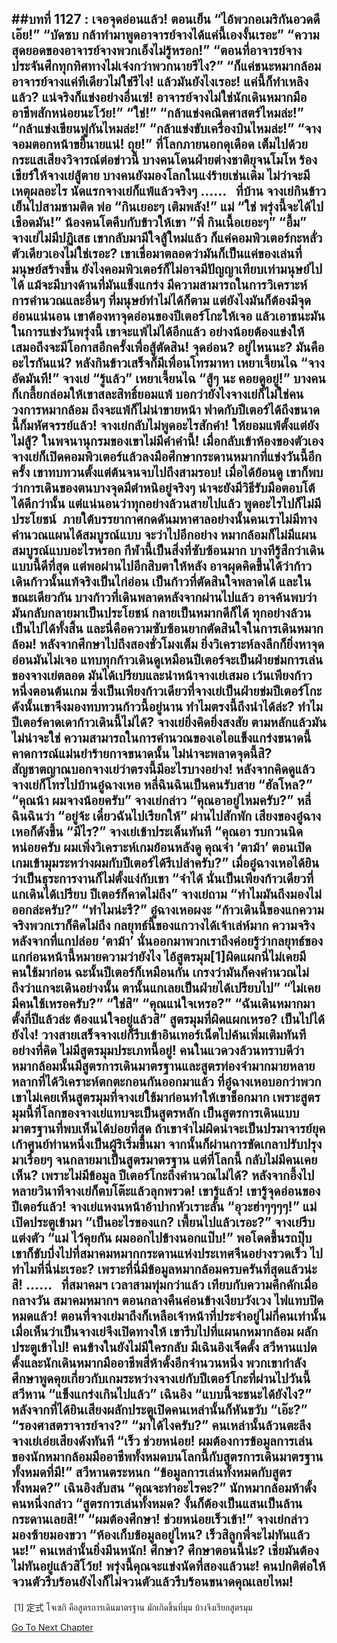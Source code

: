 ##บทที่ 1127 : เจอจุดอ่อนแล้ว!
ตอนเย็น
“ไอ้พวกอเมริกันอวดดีเอ๊ย!”
“บัดซบ กล้าทำมาพูดอาจารย์จางได้แค่นี้เองงั้นเรอะ”
“ความสุดยอดของอาจารย์จางพวกเอ็งไม่รู้หรอก!”
“ตอนที่อาจารย์จางประจันศึกทุกทิศทางไม่เจ๋งกว่าพวกนายรึไง?”
“ก็แค่ชนะหมากล้อมอาจารย์จางแค่ทีเดียวไม่ใช่รึไง! แล้วมันยังไงเรอะ! แค่นี้ก็ทำเหลิงแล้ว? แน่จริงก็แข่งอย่างอื่นเซ่! อาจารย์จางไม่ใช่นักเดินหมากมืออาชีพสักหน่อยนะโว้ย!”
“ใช่!”
“กล้าแข่งคณิตศาสตร์ไหมล่ะ!”
“กล้าแข่งเขียนพู่กันไหมล่ะ!”
“กล้าแข่งขับเครื่องบินไหมล่ะ!”
“จางจอมตอกหน้าขยี้นายแน่! ถุย!”
ที่โลกภายนอกดุเดือด เต็มไปด้วยกระแสเสียงวิจารณ์ต่อข่าวนี้
บางคนโดนฝ่ายต่างชาติยุจนโมโห ร้องเชียร์ให้จางเย่สู้ตาย
บางคนยังมองโลกในแง่ร้ายเช่นเดิม ไม่ว่าจะมีเหตุผลอะไร นัดแรกจางเย่ก็แพ้แล้วจริงๆ
……
 
ที่บ้าน
จางเย่กินข้าวเย็นไปสามชามติด
พ่อ “กินเยอะๆ เติมพลัง!”
แม่ “ใช่ พรุ่งนี้จะได้ไปเชือดมัน!”
น้องคนโตคีบกับข้าวให้เขา “พี่ กินเนื้อเยอะๆ”
“อื้ม” จางเย่ไม่มีปฏิเสธ
เขากลับมามีใจสู้ใหม่แล้ว ก็แค่คอมพิวเตอร์กะหลั่วตัวเดียวเองไม่ใช่เรอะ? เขาเชื่อมาตลอดว่ามันก็เป็นแค่ของเล่นที่มนุษย์สร้างขึ้น ยังไงคอมพิวเตอร์ก็ไม่อาจมีปัญญาเทียบเท่ามนุษย์ไปได้ แม้จะมีบางด้านที่มันแข็งแกร่ง มีความสามารถในการวิเคราะห์ การคำนวณและอื่นๆ ที่มนุษย์ทำไม่ได้ก็ตาม แต่ยังไงมันก็ต้องมีจุดอ่อนแน่นอน เขาต้องหาจุดอ่อนของปีเตอร์โกะให้เจอ แล้วเอาชนะมันในการแข่งวันพรุ่งนี้ เขาจะแพ้ไม่ได้อีกแล้ว อย่างน้อยต้องแข่งให้เสมอถึงจะมีโอกาสอีกครั้งเพื่อสู้ตัดสิน!
จุดอ่อน?
อยู่ไหนนะ?
มันคืออะไรกันแน่?
หลังกินข้าวเสร็จก็มีเพื่อนโทรมาหา
เหยาเจี้ยนไฉ “จางอัดมันที!”
จางเย่ “รู้แล้ว”
เหยาเจี้ยนไฉ “สู้ๆ นะ คอยดูอยู่!”
บางคนก็เกลี้ยกล่อมให้เขาสละสิทธิ์ยอมแพ้ บอกว่ายังไงจางเย่ก็ไม่ใช่คนวงการหมากล้อม ถึงจะแพ้ก็ไม่น่าขายหน้า ฟาดกับปีเตอร์ได้ถึงขนาดนี้ก็มหัศจรรย์แล้ว!
จางเย่กลับไม่พูดอะไรสักคำ!
ให้ยอมแพ้ตั้งแต่ยังไม่สู้? ในพจนานุกรมของเขาไม่มีคำคำนี้!
เมื่อกลับเข้าห้องของตัวเอง จางเย่ก็เปิดคอมพิวเตอร์แล้วลงมือศึกษากระดานหมากที่แข่งวันนี้อีกครั้ง เขาทบทวนตั้งแต่ต้นจนจบไปถึงสามรอบ! เมื่อได้ย้อนดู เขาก็พบว่าการเดินของตนบางจุดมีตำหนิอยู่จริงๆ น่าจะยังมีวิธีรับมือตอบโต้ได้ดีกว่านั้น แต่แน่นอนว่าทุกอย่างล้วนสายไปแล้ว พูดอะไรไปก็ไม่มีประโยชน์  ภายใต้บรรยากาศกดดันมหาศาลอย่างนั้นคนเราไม่มีทางคำนวณแผนได้สมบูรณ์แบบ
จะว่าไปอีกอย่าง หมากล้อมก็ไม่มีแผนสมบูรณ์แบบอะไรหรอก กีฬานี้เป็นสิ่งที่ซับซ้อนมาก บางทีรู้สึกว่าเดินแบบนี้ดีที่สุด แต่พอผ่านไปอีกสิบตาให้หลัง อาจผุดคิดขึ้นได้ว่าก้าวเดินก้าวนั้นแท้จริงเป็นไก่อ่อน เป็นก้าวที่ตัดสินใจพลาดได้ และในขณะเดียวกัน บางก้าวที่เดินพลาดหลังจากผ่านไปแล้ว อาจค้นพบว่ามันกลับกลายมาเป็นประโยชน์ กลายเป็นหมากดีก็ได้ ทุกอย่างล้วนเป็นไปได้ทั้งสิ้น และนี่คือความซับซ้อนยากตัดสินใจในการเดินหมากล้อม!
หลังจากศึกษาไปถึงสองชั่วโมงเต็ม
ยิ่งวิเคราะห์ลงลึกก็ยิ่งหาจุดอ่อนมันไม่เจอ แทบทุกก้าวเดินดูเหมือนปีเตอร์จะเป็นฝ่ายข่มการเล่นของจางเย่ตลอด มันได้เปรียบและนำหน้าจางเย่เสมอ เว้นเพียงก้าวหนึ่งตอนต้นเกม ซึ่งเป็นเพียงก้าวเดียวที่จางเย่เป็นฝ่ายข่มปีเตอร์โกะ ดังนั้นเขาจึงมองทบทวนก้าวนี้อยู่นาน
ทำไมตรงนี้ถึงนำได้ล่ะ?
ทำไมปีเตอร์คาดเดาก้าวเดินนี้ไม่ได้?
จางเย่ยิ่งคิดยิ่งสงสัย ตามหลักแล้วมันไม่น่าจะใช่ ความสามารถในการคำนวณของเอไอแข็งแกร่งขนาดนี้ คาดการณ์แม่นยำร้ายกาจขนาดนั้น ไม่น่าจะพลาดจุดนี้สิ?
สัญชาตญาณบอกจางเย่ว่าตรงนี้มีอะไรบางอย่าง!
หลังจากคิดดูแล้ว จางเย่ก็โทรไปบ้านอู๋ฉางเหอ
หลี่ฉินฉินเป็นคนรับสาย “ฮัลโหล?”
“คุณน้า ผมจางน้อยครับ” จางเย่กล่าว “คุณอาอยู่ไหมครับ?”
หลี่ฉินฉินว่า “อยู่จ้ะ เดี๋ยวฉันไปเรียกให้”
ผ่านไปสักพัก เสียงของอู๋ฉางเหอก็ดังขึ้น “มีไร?”
จางเย่เข้าประเด็นทันที “คุณอา รบกวนนิดหน่อยครับ ผมเพิ่งวิเคราะห์เกมย้อนหลังดู คุณจำ ‘ตาม้า’ ตอนเปิดเกมเข้ามุมระหว่างผมกับปีเตอร์ได้รึเปล่าครับ?”
เมื่ออู๋ฉางเหอได้ยินว่าเป็นธุระการงานก็ไม่ตั้งแง่กับเขา “จำได้ นั่นเป็นเพียงก้าวเดียวที่แกเดินได้เปรียบ ปีเตอร์ก็คาดไม่ถึง”
จางเย่ถาม “ทำไมมันถึงมองไม่ออกล่ะครับ?”
“ทำไมน่ะรึ?” อู๋ฉางเหอผงะ “ก้าวเดินนี้ของแกความจริงพวกเราก็คิดไม่ถึง กลยุทธ์นี้ของแกวางได้เจ้าเล่ห์มาก ความจริงหลังจากที่แกปล่อย ‘ตาม้า’ นั่นออกมาพวกเราถึงค่อยรู้ว่ากลยุทธ์ของแกก่อนหน้านี้หมายความว่ายังไง ไอ้สูตรมุม[1]ผิดแผกนี่ไม่เคยมีคนใช้มาก่อน ฉะนั้นปีเตอร์ก็เหมือนกัน เกรงว่ามันก็คงคำนวณไม่ถึงว่าแกจะเดินอย่างนั้น ตานั้นแกเลยเป็นฝ่ายได้เปรียบไป”
“ไม่เคยมีคนใช้เหรอครับ?”
“ใช่สิ”
“คุณแน่ใจเหรอ?”
“ฉันเดินหมากมาตั้งกี่ปีแล้วล่ะ ต้องแน่ใจอยู่แล้วสิ”
สูตรมุมที่ผิดแผกเหรอ?
เป็นไปได้ยังไง!
วางสายเสร็จจางเย่ก็รีบเข้าอินเทอร์เน็ตไปค้นเพิ่มเติมทันที อย่างที่คิด ไม่มีสูตรมุมประเภทนี้อยู่! คนในแวดวงล้วนทราบดีว่าหมากล้อมนั้นมีสูตรการเดินมาตรฐานและสูตรท่องจำมากมายหลายหลากที่ได้วิเคราะห์ตกตะกอนกันออกมาแล้ว ที่อู๋ฉางเหอบอกว่าพวกเขาไม่เคยเห็นสูตรมุมที่จางเย่ใช้มาก่อนทำให้เขาช็อกมาก เพราะสูตรมุมนี้ที่โลกของจางเย่แทบจะเป็นสูตรหลัก เป็นสูตรการเดินแบบมาตรฐานที่พบเห็นได้บ่อยที่สุด ถ้าเขาจำไม่ผิดน่าจะเป็นปรมาจารย์ยุคเก้าศูนย์ท่านหนึ่งเป็นผู้ริเริ่มขึ้นมา จากนั้นก็ผ่านการขัดเกลาปรับปรุงมาเรื่อยๆ จนกลายมาเป็นสูตรมาตรฐาน
แต่ที่โลกนี้ กลับไม่มีคนเคยเห็น?
เพราะไม่มีข้อมูล ปีเตอร์โกะถึงคำนวณไม่ได้?
หลังจากอึ้งไปหลายวินาทีจางเย่ก็ตบโต๊ะแล้วลุกพรวด!
เขารู้แล้ว!
เขารู้จุดอ่อนของปีเตอร์แล้ว!
จางเย่แหงนหน้าอ้าปากหัวเราะลั่น “อุวะฮ่าๆๆๆๆ!”
แม่เปิดประตูเข้ามา “เป็นอะไรของแก? เพี้ยนไปแล้วเรอะ?”
จางเย่รีบแต่งตัว “แม่ ไว้คุยกัน ผมออกไปข้างนอกแป๊บ!”
พอโดดขึ้นรถปุ๊บ เขาก็ขับบึ่งไปที่สมาคมหมากกระดานแห่งประเทศจีนอย่างรวดเร็ว
ไปทำไมที่นี่น่ะเรอะ? เพราะที่นี่มีข้อมูลหมากล้อมครบครันที่สุดแล้วน่ะสิ!
……
 
ที่สมาคมฯ
เวลาสามทุ่มกว่าแล้ว
เทียบกับความคึกคักเมื่อกลางวัน สมาคมหมากฯ ตอนกลางคืนค่อนข้างเงียบวังเวง ไฟแทบปิดหมดแล้ว!
ตอนที่จางเย่มาถึงก็เหลือเจ้าหน้าที่ประจำอยู่ไม่กี่คนเท่านั้น เมื่อเห็นว่าเป็นจางเย่จึงเปิดทางให้ เขารีบไปที่แผนกหมากล้อม ผลักประตูเข้าไป!
คนข้างในยังไม่มีใครกลับ
มีเฉินอิงเจ็ดดั้ง สวีหานแปดดั้งและนักเดินหมากมืออาชีพสี่ห้าดั้งอีกจำนวนหนึ่ง พวกเขากำลังศึกษาพูดคุยเกี่ยวกับเกมระหว่างจางเย่กับปีเตอร์โกะที่ผ่านไปวันนี้
สวีหาน “แข็งแกร่งเกินไปแล้ว”
เฉินอิง “แบบนี้จะชนะได้ยังไง?”
หลังจากที่ได้ยินเสียงผลักประตูเปิดคนเหล่านั้นก็หันขวับ
“เอ๊ะ?”
“รองศาสตราจารย์จาง?”
“มาได้ไงครับ?”
คนเหล่านั้นล้วนตะลึง
จางเย่เอ่ยเสียงดังทันที “เร็ว ช่วยหน่อย! ผมต้องการข้อมูลการเล่นของนักหมากล้อมมืออาชีพทั้งหมดบนโลกนี้กับสูตรการเดินมาตรฐานทั้งหมดที่มี!”
สวีหานตระหนก “ข้อมูลการเล่นทั้งหมดกับสูตรทั้งหมด?”
เฉินอิงสับสน “คุณจะทำอะไรคะ?”
นักหมากล้อมห้าดั้งคนหนึ่งกล่าว “สูตรการเล่นทั้งหมด? งั้นก็ต้องเป็นแสนเป็นล้านกระดานเลยสิ!”
“ผมต้องศึกษา! ช่วยหน่อยเร็วเข้า!” จางเย่กล่าว มองซ้ายมองขวา “ห้องเก็บข้อมูลอยู่ไหน? เร็วสิลูกพี่จะไม่ทันแล้วนะ!”
คนเหล่านั้นยิ่งมึนหนัก!
ศึกษา?
ศึกษาตอนนี้น่ะ?
เชี่ยมันต้องไม่ทันอยู่แล้วสิโว้ย! พรุ่งนี้คุณจะแข่งนัดที่สองแล้วนะ! คนปกติต่อให้จวนตัวรีบร้อนยังไงก็ไม่จวนตัวแล้วรีบร้อนขนาดคุณเลยไหม!
----------------------------------------
 [1] 定式 โจเซกิ คือสูตรการเดินมาตรฐาน มักเกิดขึ้นที่มุม บ้างจึงเรียกสูตรมุม
 


[Go To Next Chapter]( ./228.md)